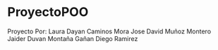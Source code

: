 # ProyectoPOO

Proyecto Por:
Laura Dayan Caminos Mora
Jose David Muñoz Montero
Jaider Duvan Montaña Gañan 
Diego Ramirez
